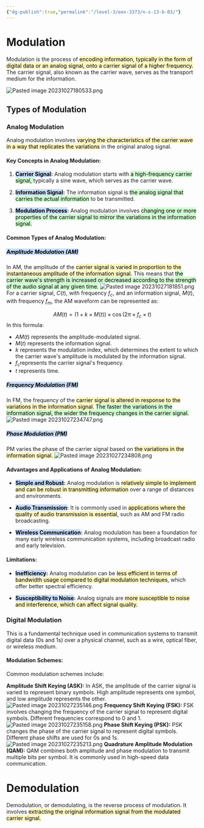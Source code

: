 ```yaml
---
{"dg-publish":true,"permalink":"/level-3/eex-3373/n-s-13-b-03/"}
---
```



# **Modulation**

Modulation is the process of <mark style="background: #FFF3A3A6;">encoding information, typically in the form of digital data or an analog signal, onto a carrier signal of a higher frequency.</mark> The carrier signal, also known as the carrier wave, serves as the transport medium for the information.

![Pasted image 20231027180533.png](/img/user/assets/attachments/Pasted%20image%2020231027180533.png)
## Types of Modulation

### Analog Modulation
Analog modulation involves <mark style="background: #FFF3A3A6;">varying the characteristics of the carrier wave in a way that replicates the variations</mark> in the original analog signal.

#### **Key Concepts in Analog Modulation:**

1. **<mark style="background: #ADCCFFA6;">Carrier Signal</mark>:** Analog modulation starts with <mark style="background: #BBFABBA6;">a high-frequency carrier signal, </mark>typically a sine wave, which serves as the carrier wave. 
    
2. **<mark style="background: #ADCCFFA6;">Information Signal</mark>:** The information signal is <mark style="background: #BBFABBA6;">the analog signal that carries the actual information</mark> to be transmitted. 
    
3. **<mark style="background: #ADCCFFA6;">Modulation Process</mark>:** Analog modulation involves <mark style="background: #BBFABBA6;">changing one or more properties of the carrier signal to mirror the variations in the information signal. </mark>
    

#### **Common Types of Analog Modulation:**

##### **<mark style="background: #ADCCFFA6;">Amplitude Modulation (AM)</mark>** 
In AM, the amplitude of the <mark style="background: #FFF3A3A6;">carrier signal is varied in proportion to the instantaneous amplitude of the information signal.</mark> This means that <mark style="background: #BBFABBA6;">the carrier wave's strength is increased or decreased according to the strength of the audio signal at any given time.</mark> 
![Pasted image 20231027181851.png](/img/user/assets/attachments/Pasted%20image%2020231027181851.png)
For a carrier signal, $C(t)$, with frequency $f_c$, and an information signal, $M(t)$, with frequency $f_m$, the AM waveform can be represented as:

$$AM(t) = (1 + k \times M(t)) \times \cos(2\pi \times f_c \times t)$$
In this formula:

- $AM(t)$ represents the amplitude-modulated signal.
- $M(t)$ represents the information signal.
- $k$ represents the modulation index, which determines the extent to which the carrier wave's amplitude is modulated by the information signal.
- $f_c$​ represents the carrier signal's frequency.
- $t$ represents time.

##### **<mark style="background: #ADCCFFA6;">Frequency Modulation (FM)</mark>** 
In FM, the frequency of the <mark style="background: #FFF3A3A6;">carrier signal is altered in response to the variations in the information signal.</mark> <mark style="background: #BBFABBA6;">The faster the variations in the information signal, the wider the frequency changes in the carrier signal.</mark> 
![Pasted image 20231027234747.png](/img/user/assets/attachments/Pasted%20image%2020231027234747.png)
##### **<mark style="background: #ADCCFFA6;">Phase Modulation (PM)</mark>**
PM varies the phase of the carrier signal based on <mark style="background: #FFF3A3A6;">the variations in the information signal.</mark> 
![Pasted image 20231027234808.png](/img/user/assets/attachments/Pasted%20image%2020231027234808.png)
#### **Advantages and Applications of Analog Modulation:**

- **<mark style="background: #ADCCFFA6;">Simple and Robust</mark>:** Analog modulation is <mark style="background: #FFF3A3A6;">relatively simple to implement and can be robust in transmitting information</mark> over a range of distances and environments.
    
- **<mark style="background: #ADCCFFA6;">Audio Transmission</mark>:** It is commonly used in <mark style="background: #FFF3A3A6;">applications where the quality of audio transmission is essential</mark>, such as AM and FM radio broadcasting.
    
- **<mark style="background: #ADCCFFA6;">Wireless Communication</mark>:** Analog modulation has been a foundation for many early wireless communication systems, including broadcast radio and early television.


#### **Limitations:**

- **<mark style="background: #ADCCFFA6;">Inefficiency</mark>:** Analog modulation can be <mark style="background: #FFF3A3A6;">less efficient in terms of bandwidth usage compared to digital modulation techniques</mark>, which offer better spectral efficiency.
    
- **<mark style="background: #ADCCFFA6;">Susceptibility to Noise</mark>:** Analog signals are <mark style="background: #FFF3A3A6;">more susceptible to noise and interference, which can affect signal quality.</mark>

### Digital Modulation

This is a fundamental technique used in communication systems to transmit digital data (0s and 1s) over a physical channel, such as a wire, optical fiber, or wireless medium.

#### **Modulation Schemes:** 

Common modulation schemes include:

**Amplitude Shift Keying (ASK):** In ASK, the amplitude of the carrier signal is varied to represent binary symbols. High amplitude represents one symbol, and low amplitude represents the other.
![Pasted image 20231027235146.png](/img/user/assets/attachments/Pasted%20image%2020231027235146.png)
**Frequency Shift Keying (FSK):** FSK involves changing the frequency of the carrier signal to represent digital symbols. Different frequencies correspond to 0 and 1.
![Pasted image 20231027235158.png](/img/user/assets/attachments/Pasted%20image%2020231027235158.png)
**Phase Shift Keying (PSK):** PSK changes the phase of the carrier signal to represent digital symbols. Different phase shifts are used for 0s and 1s.
![Pasted image 20231027235213.png](/img/user/assets/attachments/Pasted%20image%2020231027235213.png)
**Quadrature Amplitude Modulation (QAM):** QAM combines both amplitude and phase modulation to transmit multiple bits per symbol. It is commonly used in high-speed data communication.

# **Demodulation**

Demodulation, or demodulating, is the reverse process of modulation. It involves <mark style="background: #FFF3A3A6;">extracting the original information signal from the modulated carrier signal.</mark>

